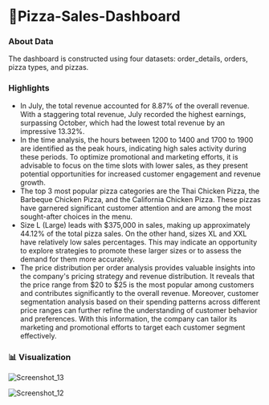 # 🍕Pizza-Sales-Dashboard

### About Data
The dashboard is constructed using four datasets: order_details, orders, pizza types, and pizzas.

### Highlights

- In July, the total revenue accounted for 8.87% of the overall revenue. With a staggering total revenue, July recorded the highest earnings, surpassing October, which had the lowest total revenue by an impressive 13.32%.
- In the time analysis, the hours between 1200 to 1400 and 1700 to 1900 are identified as the peak hours, indicating high sales activity during these periods. To optimize promotional and marketing efforts, it is advisable to focus on the time slots with lower sales, as they present potential opportunities for increased customer engagement and revenue growth.
- The top 3 most popular pizza categories are the Thai Chicken Pizza, the Barbeque Chicken Pizza, and the California Chicken Pizza. These pizzas have garnered significant customer attention and are among the most sought-after choices in the menu.
- Size L (Large) leads with $375,000 in sales, making up approximately 44.12% of the total pizza sales. On the other hand, sizes XL and XXL have relatively low sales percentages. This may indicate an opportunity to explore strategies to promote these larger sizes or to assess the demand for them more accurately.
- The price distribution per order analysis provides valuable insights into the company's pricing strategy and revenue distribution. It reveals that the price range from $20 to $25 is the most popular among customers and contributes significantly to the overall revenue. Moreover, customer segmentation analysis based on their spending patterns across different price ranges can further refine the understanding of customer behavior and preferences. With this information, the company can tailor its marketing and promotional efforts to target each customer segment effectively. 

### 📊 Visualization

![Screenshot_13](https://github.com/Chuntim0303/Pizza-Sales-Dashboard/assets/126696701/a5f87dc8-f4ee-42e0-9a7b-197097901014)

![Screenshot_12](https://github.com/Chuntim0303/Pizza-Sales-Dashboard/assets/126696701/d505a2da-1e6b-4e03-a01a-09228a14af48)

